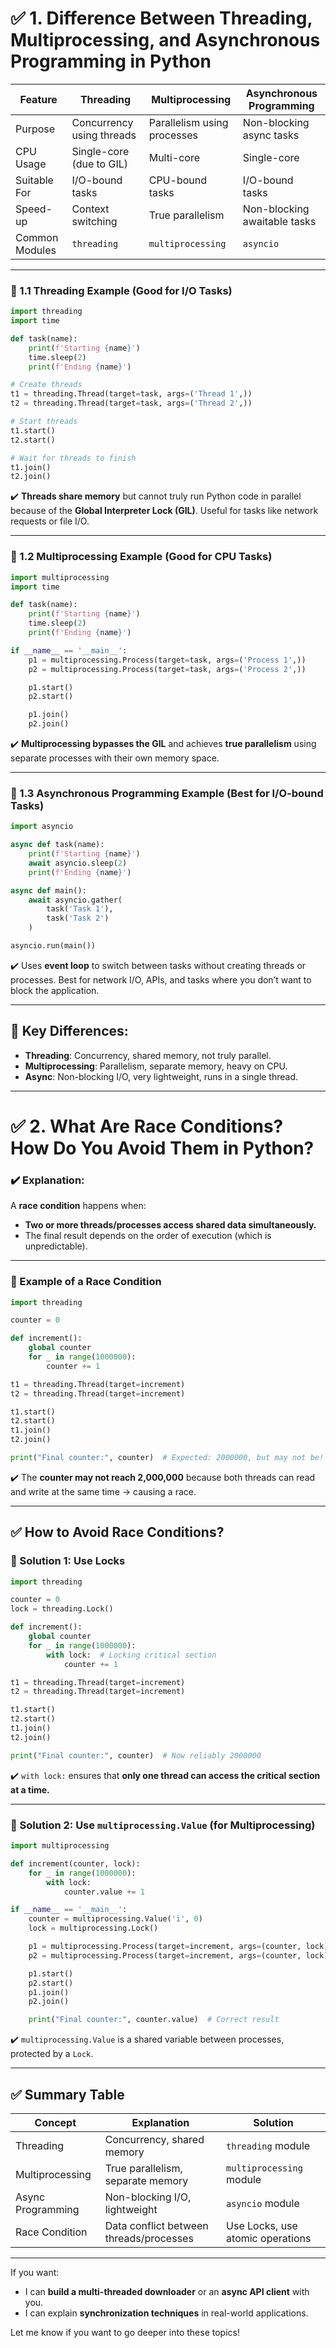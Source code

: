 # ✅ 1. Difference Between Threading, Multiprocessing, and Asynchronous Programming in Python

| Feature        | Threading                 | Multiprocessing             | Asynchronous Programming     |
| -------------- | ------------------------- | --------------------------- | ---------------------------- |
| Purpose        | Concurrency using threads | Parallelism using processes | Non-blocking async tasks     |
| CPU Usage      | Single-core (due to GIL)  | Multi-core                  | Single-core                  |
| Suitable For   | I/O-bound tasks           | CPU-bound tasks             | I/O-bound tasks              |
| Speed-up       | Context switching         | True parallelism            | Non-blocking awaitable tasks |
| Common Modules | `threading`               | `multiprocessing`           | `asyncio`                    |

---

### 📌 1.1 Threading Example (Good for I/O Tasks)

```python
import threading
import time

def task(name):
    print(f'Starting {name}')
    time.sleep(2)
    print(f'Ending {name}')

# Create threads
t1 = threading.Thread(target=task, args=('Thread 1',))
t2 = threading.Thread(target=task, args=('Thread 2',))

# Start threads
t1.start()
t2.start()

# Wait for threads to finish
t1.join()
t2.join()
```

✔️ **Threads share memory** but cannot truly run Python code in parallel because of the **Global Interpreter Lock (GIL)**.
Useful for tasks like network requests or file I/O.

---

### 📌 1.2 Multiprocessing Example (Good for CPU Tasks)

```python
import multiprocessing
import time

def task(name):
    print(f'Starting {name}')
    time.sleep(2)
    print(f'Ending {name}')

if __name__ == '__main__':
    p1 = multiprocessing.Process(target=task, args=('Process 1',))
    p2 = multiprocessing.Process(target=task, args=('Process 2',))

    p1.start()
    p2.start()

    p1.join()
    p2.join()
```

✔️ **Multiprocessing bypasses the GIL** and achieves **true parallelism** using separate processes with their own memory space.

---

### 📌 1.3 Asynchronous Programming Example (Best for I/O-bound Tasks)

```python
import asyncio

async def task(name):
    print(f'Starting {name}')
    await asyncio.sleep(2)
    print(f'Ending {name}')

async def main():
    await asyncio.gather(
        task('Task 1'),
        task('Task 2')
    )

asyncio.run(main())
```

✔️ Uses **event loop** to switch between tasks without creating threads or processes.
Best for network I/O, APIs, and tasks where you don’t want to block the application.

---

## 🔸 Key Differences:

* **Threading**: Concurrency, shared memory, not truly parallel.
* **Multiprocessing**: Parallelism, separate memory, heavy on CPU.
* **Async**: Non-blocking I/O, very lightweight, runs in a single thread.

---

# ✅ 2. What Are Race Conditions? How Do You Avoid Them in Python?

### ✔️ Explanation:

A **race condition** happens when:

* **Two or more threads/processes access shared data simultaneously.**
* The final result depends on the order of execution (which is unpredictable).

---

### 📌 Example of a Race Condition

```python
import threading

counter = 0

def increment():
    global counter
    for _ in range(1000000):
        counter += 1

t1 = threading.Thread(target=increment)
t2 = threading.Thread(target=increment)

t1.start()
t2.start()
t1.join()
t2.join()

print("Final counter:", counter)  # Expected: 2000000, but may not be!
```

✔️ The **counter may not reach 2,000,000** because both threads can read and write at the same time → causing a race.

---

## ✅ How to Avoid Race Conditions?

### 🔹 Solution 1: Use Locks

```python
import threading

counter = 0
lock = threading.Lock()

def increment():
    global counter
    for _ in range(1000000):
        with lock:  # Locking critical section
            counter += 1

t1 = threading.Thread(target=increment)
t2 = threading.Thread(target=increment)

t1.start()
t2.start()
t1.join()
t2.join()

print("Final counter:", counter)  # Now reliably 2000000
```

✔️ `with lock:` ensures that **only one thread can access the critical section at a time.**

---

### 🔹 Solution 2: Use `multiprocessing.Value` (for Multiprocessing)

```python
import multiprocessing

def increment(counter, lock):
    for _ in range(1000000):
        with lock:
            counter.value += 1

if __name__ == '__main__':
    counter = multiprocessing.Value('i', 0)
    lock = multiprocessing.Lock()

    p1 = multiprocessing.Process(target=increment, args=(counter, lock))
    p2 = multiprocessing.Process(target=increment, args=(counter, lock))

    p1.start()
    p2.start()
    p1.join()
    p2.join()

    print("Final counter:", counter.value)  # Correct result
```

✔️ `multiprocessing.Value` is a shared variable between processes, protected by a `Lock`.

---

## ✅ Summary Table

| Concept           | Explanation                             | Solution                         |
| ----------------- | --------------------------------------- | -------------------------------- |
| Threading         | Concurrency, shared memory              | `threading` module               |
| Multiprocessing   | True parallelism, separate memory       | `multiprocessing` module         |
| Async Programming | Non-blocking I/O, lightweight           | `asyncio` module                 |
| Race Condition    | Data conflict between threads/processes | Use Locks, use atomic operations |

---

If you want:

* I can **build a multi-threaded downloader** or an **async API client** with you.
* I can explain **synchronization techniques** in real-world applications.

Let me know if you want to go deeper into these topics!
